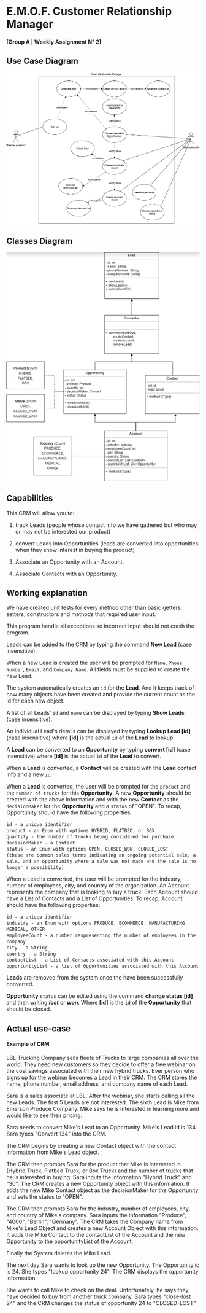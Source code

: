 # E.M.O.F. Customer Relationship Manager
#### [Group A | Weekly Assignment N° 2]


## Use Case Diagram

![alt text](https://github.com/galol130/group-A-weekly-assessment-2/blob/develop/images/use-case-diagram.png)

## Classes Diagram

![alt text](https://github.com/galol130/group-A-weekly-assessment-2/blob/develop/images/class-diagram.JPG)

## Capabilities
This CRM will allow you to:

1. track Leads (people whose contact info we have gathered but who may or may not be interested our product)

2. convert Leads into Opportunities (leads are converted into opportunities when they show interest in buying the product)

4. Associate an Opportunity with an Account.

5. Associate Contacts with an Opportunity.

## Working explanation
We have created unit tests for every method other than basic getters, setters, constructors and methods that required user input.

This program handle all exceptions so incorrect input should not crash the program.

Leads can be added to the CRM by typing the command **New Lead** (case insensitive).

When a new Lead is created the user will be prompted for ```Name```, ```Phone Number```, ```Email```, and ```Company Name```. All fields must be supplied to create the new Lead.

The system automatically creates an ```id``` for the **Lead**. And it keeps track of how many objects have been created and provide the current count as the id for each new object.

A list of all Leads' ```id``` and ```name``` can be displayed by typing **Show Leads** (case insensitive).

An individual Lead's details can be displayed by typing **Lookup Lead [id]** (case insensitive) where **[id]** is the actual ```id``` of the **Lead** to lookup.

A **Lead** can be converted to an **Opportunity** by typing **convert [id]** (case insensitive) where **[id]** is the actual ```id``` of the **Lead** to convert.

When a **Lead** is converted, a **Contact** will be created with the **Lead** contact info and a new ```id```.

When a **Lead** is converted, the user will be prompted for the ```product``` and the ```number of trucks``` for this **Opportunity**. A new **Opportunity** should be created with the above information and with the new **Contact** as the ```decisionMaker``` for the **Opportunity** and a ```status``` of "OPEN". To recap, Opportunity should have the following properties:

    id - a unique identifier
    product - an Enum with options HYBRID, FLATBED, or BOX
    quantity - the number of trucks being considered for purchase
    decisionMaker - a Contact
    status - an Enum with options OPEN, CLOSED_WON, CLOSED_LOST 
    (these are common sales terms indicating an ongoing potential sale, a sale, and an opportunity where a sale was not made and the sale is no longer a possibility)

When a Lead is converted, the user will be prompted for the industry, number of employees, city, and country of the organization. An Account represents the company that is looking to buy a truck. Each Account should have a List of Contacts and a List of Opportunities. To recap, Account should have the following properties:

    id - a unique identifier
    industry - an Enum with options PRODUCE, ECOMMERCE, MANUFACTURING, MEDICAL, OTHER
    employeeCount - a number respresenting the number of employees in the company
    city - a String
    country - a String
    contactList - a List of Contacts associated with this Account
    opportunityList - a list of Opportunities associated with this Account

**Leads** are removed from the system once the have been successfully converted.

**Opportunity** ```status``` can be edited using the command **change status [id]** and then writing ***lost*** or ***won***. Where **[id]** is the ```id``` of the **Opportunity** that should be closed.

## Actual use-case
#### Example of CRM
LBL Trucking Company sells fleets of Trucks to large companies all over the world. They need new customers so they decide to offer a free webinar on the cost savings associated with their new hybrid trucks. Ever person who signs up for the webinar becomes a Lead in their CRM. The CRM stores the name, phone number, email address, and company name of each Lead.

Sara is a sales associate at LBL. After the webinar, she starts calling all the new Leads. The first 5 Leads are not interested. The sixth Lead is Mike from Emerson Produce Company. Mike says he is interested in learning more and would like to see their pricing.

Sara needs to convert Mike's Lead to an Opportunity. Mike's Lead id is 134. Sara types "Convert 134" into the CRM.

The CRM begins by creating a new Contact object with the contact information from Mike's Lead object.

The CRM then prompts Sara for the product that Mike is interested in (Hybrid Truck, Flatbed Truck, or Box Truck) and the number of trucks that he is interested in buying. Sara inputs the information "Hybrid Truck" and "30". The CRM creates a new Opportunity object with this information. It adds the new Mike Contact object as the decisionMaker for the Opportunity and sets the status to "OPEN".

The CRM then prompts Sara for the industry, number of employees, city, and country of Mike's company. Sara inputs the information "Produce", "4000", "Berlin", "Germany". The CRM takes the Company name from Mike's Lead Object and creates a new Account Object with this information. It adds the Mike Contact to the contactList of the Account and the new Opportunity to the opportunityList of the Account.

Finally the System deletes the Mike Lead.

The next day Sara wants to look up the new Opportunity. The Opportunity id is 24. She types "lookup opportunity 24". The CRM displays the opportunity information.

She wants to call Mike to check on the deal. Unfortunately, he says they have decided to buy from another truck company. Sara types "close-lost 24" and the CRM changes the status of opportunity 24 to "CLOSED-LOST"